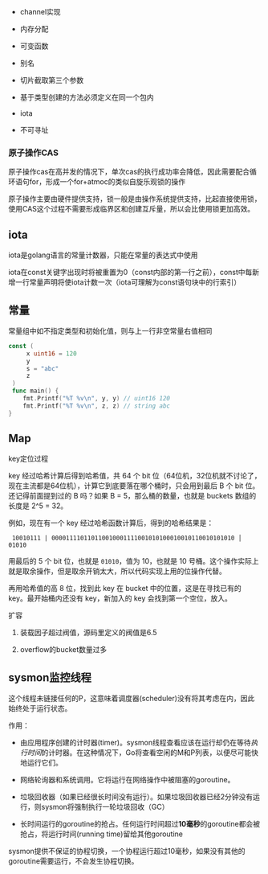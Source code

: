 - channel实现

- 内存分配

- 可变函数

- 别名

- 切片截取第三个参数

- 基于类型创建的方法必须定义在同一个包内

- iota

- 不可寻址

### 原子操作CAS

原子操作cas在高并发的情况下，单次cas的执行成功率会降低，因此需要配合循环语句for，形成一个for+atmoc的类似自旋乐观锁的操作

原子操作主要由硬件提供支持，锁一般是由操作系统提供支持，比起直接使用锁，使用CAS这个过程不需要形成临界区和创建互斥量，所以会比使用锁更加高效。

## iota

iota是golang语言的常量计数器，只能在常量的表达式中使用

iota在const关键字出现时将被重置为0（const内部的第一行之前），const中每新增一行常量声明将使iota计数一次（iota可理解为const语句块中的行索引）

## 常量

常量组中如不指定类型和初始化值，则与上一行非空常量右值相同

```go
const (
     x uint16 = 120
     y
     s = "abc"
     z
 )
 func main() {
    fmt.Printf("%T %v\n", y, y) // uint16 120
    fmt.Printf("%T %v\n", z, z) // string abc
}
```

## Map

key定位过程

key 经过哈希计算后得到哈希值，共 64 个 bit 位（64位机，32位机就不讨论了，现在主流都是64位机），计算它到底要落在哪个桶时，只会用到最后 B 个 bit 位。还记得前面提到过的 B 吗？如果 B = 5，那么桶的数量，也就是 buckets 数组的长度是 2^5 = 32。

例如，现在有一个 key 经过哈希函数计算后，得到的哈希结果是：

```shell
 10010111 | 000011110110110010001111001010100010010110010101010 │ 01010
```

用最后的 5 个 bit 位，也就是 `01010`，值为 10，也就是 10 号桶。这个操作实际上就是取余操作，但是取余开销太大，所以代码实现上用的位操作代替。

再用哈希值的高 8 位，找到此 key 在 bucket 中的位置，这是在寻找已有的 key。最开始桶内还没有 key，新加入的 key 会找到第一个空位，放入。

扩容

1. 装载因子超过阀值，源码里定义的阀值是6.5

2. overflow的bucket数量过多

## sysmon监控线程

这个线程未链接任何的P，这意味着调度器(scheduler)没有将其考虑在内，因此始终处于运行状态。

作用：

- 由应用程序创建的计时器(timer)。sysmon线程查看应该在运行却仍在等待*执行时间*的计时器。在这种情况下，Go将查看空闲的M和P列表，以便尽可能快地运行它们。

- 网络轮询器和系统调用。它将运行在网络操作中被阻塞的goroutine。

- 垃圾回收器（如果已经很长时间没有运行）。如果垃圾回收器已经2分钟没有运行，则sysmon将强制执行一轮垃圾回收（GC）

- 长时间运行的goroutine的抢占。任何运行时间超过**10毫秒**的goroutine都会被抢占，将运行时间(running time)留给其他goroutine

sysmon提供不保证的协程切换，一个协程运行超过10毫秒，如果没有其他的goroutine需要运行，不会发生协程切换。
